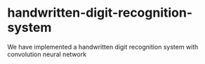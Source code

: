 # handwritten-digit-recognition-system
We have implemented a handwritten digit recognition system with convolution neural network 
